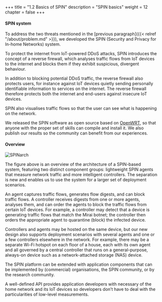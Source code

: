+++
title = "1.2 Basics of SPIN"
description = "SPIN basics"
weight = 12
chapter = false
+++

#### SPIN system
To address the two threats mentioned in the [previous paragraph]({{< relref "/about/problem.md" >}}), we developed the SPIN (Security and Privacy for In-home Networks) system. 

To protect the internet from IoT-powered DDoS attacks, SPIN introduces the concept of a reverse firewall, which analyses traffic flows from IoT devices to the internet and blocks them if they exhibit suspicious, divergent behaviour. 

In addition to blocking potential DDoS traffic, the reverse firewall also protects users, for instance against IoT devices quietly sending personally identifiable information to services on the internet. The reverse firewall therefore protects both the internet and end-users against insecure IoT devices.

SPIN also visualises traffic flows so that the user can see what is happening on the network.

We released the SPIN software as open source based on [OpenWRT](https://openwrt.org/ "OpenWRT website"), so that anyone with the proper set of skills can compile and install it. We also publish our results so the community can benefit from our experiences.

#### Overview

![SPINarch](/images/SPIN_Architecture.png?width=40pc&classes=shadow "SPIN architecture")

The figure above is an overview of the architecture of a SPIN-based system, featuring two distinct component groups: lightweight SPIN agents that measure network traffic and more intelligent controllers. The separation is new and enables us to use the system for a larger set of deployment scenarios.

An agent captures traffic flows, generates flow digests, and can block traffic flows. A controller receives digests from one or more agents, analyses them, and can order the agents to block the traffic flows from certain IoT devices. For example, a controller may detect that a device is generating traffic flows that match the Mirai botnet; the controller then orders the appropriate agent to quarantine (block) the infected device. 

Controllers and agents may be hosted on the same device, but our new design also supports deployment scenarios with several agents and one or a few controllers elsewhere in the network. For example, there may be a separate Wi-Fi hotspot on each floor of a house, each with its own agent and all governed by a central controller that runs on a general-purpose, always-on device such as a network-attached storage (NAS) device.

The SPIN platform can be extended with application components that can be implemented by (commercial) organisations, the SPIN community, or by the research community.

A well-defined API provides application developers with necessary of the home network and its IoT devices so developers don’t have to deal with the particularities of low-level measurements. 